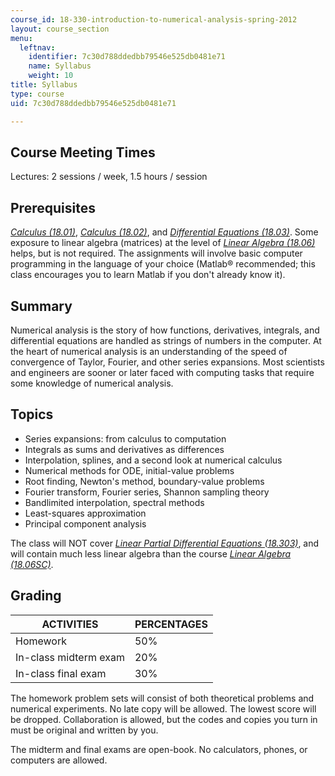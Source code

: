 ```yaml
---
course_id: 18-330-introduction-to-numerical-analysis-spring-2012
layout: course_section
menu:
  leftnav:
    identifier: 7c30d788ddedbb79546e525db0481e71
    name: Syllabus
    weight: 10
title: Syllabus
type: course
uid: 7c30d788ddedbb79546e525db0481e71

---
```


Course Meeting Times
--------------------

Lectures: 2 sessions / week, 1.5 hours / session

Prerequisites
-------------

[_Calculus (18.01)_](/courses/18-01sc-single-variable-calculus-fall-2010/), [_Calculus (18.02)_](/courses/18-02sc-multivariable-calculus-fall-2010/), and [_Differential Equations (18.03)_](/courses/18-03sc-differential-equations-fall-2011/). Some exposure to linear algebra (matrices) at the level of [_Linear Algebra (18.06)_](/courses/18-06-linear-algebra-spring-2010/) helps, but is not required. The assignments will involve basic computer programming in the language of your choice (Matlab® recommended; this class encourages you to learn Matlab if you don't already know it).

Summary
-------

Numerical analysis is the story of how functions, derivatives, integrals, and differential equations are handled as strings of numbers in the computer. At the heart of numerical analysis is an understanding of the speed of convergence of Taylor, Fourier, and other series expansions. Most scientists and engineers are sooner or later faced with computing tasks that require some knowledge of numerical analysis.

Topics
------

*   Series expansions: from calculus to computation
*   Integrals as sums and derivatives as differences
*   Interpolation, splines, and a second look at numerical calculus
*   Numerical methods for ODE, initial-value problems
*   Root finding, Newton's method, boundary-value problems
*   Fourier transform, Fourier series, Shannon sampling theory
*   Bandlimited interpolation, spectral methods
*   Least-squares approximation
*   Principal component analysis

The class will NOT cover [_Linear Partial Differential Equations (18.303)_](/courses/18-303-linear-partial-differential-equations-analysis-and-numerics-fall-2014/), and will contain much less linear algebra than the course [_Linear Algebra (18.06SC)_](/courses/18-06sc-linear-algebra-fall-2011/).

Grading
-------

| ACTIVITIES | PERCENTAGES |
| --- | --- |
| Homework | 50% |
| In-class midterm exam | 20% |
| In-class final exam | 30% 

The homework problem sets will consist of both theoretical problems and numerical experiments. No late copy will be allowed. The lowest score will be dropped. Collaboration is allowed, but the codes and copies you turn in must be original and written by you.

The midterm and final exams are open-book. No calculators, phones, or computers are allowed.